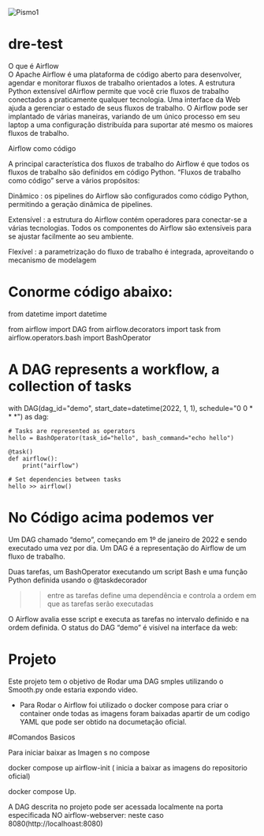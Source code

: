 ![Pismo1](https://user-images.githubusercontent.com/62898524/219015174-2ecc8086-b959-4307-86ee-8f9288dc2e65.JPG)
# dre-test

O  que é Airflow                                                      
O Apache Airflow é uma plataforma de código aberto para desenvolver, agendar e monitorar fluxos de trabalho orientados a lotes. A estrutura Python extensível dAirflow permite que você crie fluxos de trabalho conectados a praticamente qualquer tecnologia. Uma interface da Web ajuda a gerenciar o estado de seus fluxos de trabalho. O Airflow pode ser implantado de várias maneiras, variando de um único processo em seu laptop a uma configuração distribuída para suportar até mesmo os maiores fluxos de trabalho.

Airflow como código

A principal característica dos fluxos de trabalho do Airflow é que todos os fluxos de trabalho são definidos em código Python. “Fluxos de trabalho como código” serve a vários propósitos:

Dinâmico : os pipelines do Airflow são configurados como código Python, permitindo a geração dinâmica de pipelines.

Extensível : a estrutura do Airflow contém operadores para conectar-se a várias tecnologias. Todos os componentes do Airflow são extensíveis para se ajustar facilmente ao seu ambiente.

Flexível : a parametrização do fluxo de trabalho é integrada, aproveitando o mecanismo de modelagem 

# Conorme código abaixo:
from datetime import datetime

from airflow import DAG
from airflow.decorators import task
from airflow.operators.bash import BashOperator

# A DAG represents a workflow, a collection of tasks
with DAG(dag_id="demo", start_date=datetime(2022, 1, 1), schedule="0 0 * * *") as dag:

    # Tasks are represented as operators
    hello = BashOperator(task_id="hello", bash_command="echo hello")

    @task()
    def airflow():
        print("airflow")

    # Set dependencies between tasks
    hello >> airflow()
    
   # No Código acima podemos ver

Um DAG chamado “demo”, começando em 1º de janeiro de 2022 e sendo executado uma vez por dia. Um DAG é a representação do Airflow de um fluxo de trabalho.

Duas tarefas, um BashOperator executando um script Bash e uma função Python definida usando o @taskdecorador

>>entre as tarefas define uma dependência e controla a ordem em que as tarefas serão executadas

O Airflow avalia esse script e executa as tarefas no intervalo definido e na ordem definida. O status do DAG “demo” é visível na interface da web:

# Projeto

Este projeto tem o objetivo de  Rodar uma DAG  smples utilizando  o Smooth.py onde estaria expondo video.

- Para  Rodar  o Airflow foi utilizado o docker compose para criar o  container onde todas as imagens foram baixadas  apartir  de  um codigo YAML  que pode ser obtido na documetação oficial.

#Comandos Basicos

Para iniciar  baixar as Imagen s no compose

docker compose up airflow-init   ( inicia a baixar as imagens do repositorio oficial)
                                                                                                                                                                                      
docker compose Up.
 
 A  DAG  descrita  no projeto  pode ser acessada localmente  na porta especificada  NO  airflow-webserver:  neste caso 8080(http://localhoast:8080)

 
